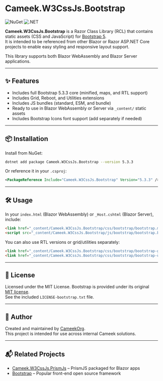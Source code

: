 ﻿# Cameek.W3CssJs.Bootstrap

![NuGet](https://img.shields.io/nuget/v/Cameek.W3CssJs.Bootstrap?label=NuGet&logo=nuget)
![.NET](https://img.shields.io/badge/.NET-8.0-blue?logo=dotnet)

**Cameek.W3CssJs.Bootstrap** is a Razor Class Library (RCL) that contains static assets (CSS and JavaScript) for [Bootstrap 5](https://getbootstrap.com/).  
It is intended to be referenced from other Blazor or Razor ASP.NET Core projects to enable easy styling and responsive layout support.

This library supports both Blazor WebAssembly and Blazor Server applications.

---

## ✨ Features

- Includes full Bootstrap 5.3.3 core (minified, maps, and RTL support)
- Includes Grid, Reboot, and Utilities extensions
- Includes JS bundles (standard, ESM, and bundle)
- Ready to use in Blazor WebAssembly or Server via `_content/` static assets
- Includes Bootstrap Icons font support (add separately if needed)

---

## 📦 Installation

Install from NuGet:

```bash
dotnet add package Cameek.W3CssJs.Bootstrap --version 5.3.3
```

Or reference it in your `.csproj`:

```xml
<PackageReference Include="Cameek.W3CssJs.Bootstrap" Version="5.3.3" />
```

---

## 🛠 Usage

In your `index.html` (Blazor WebAssembly) or `_Host.cshtml` (Blazor Server), include:

```html
<link href="_content/Cameek.W3CssJs.Bootstrap/css/bootstrap/bootstrap.min.css" rel="stylesheet" />
<script src="_content/Cameek.W3CssJs.Bootstrap/js/bootstrap/bootstrap.bundle.min.js"></script>
```

You can also use RTL versions or grid/utilities separately:

```html
<link href="_content/Cameek.W3CssJs.Bootstrap/css/bootstrap/bootstrap-grid.min.css" rel="stylesheet" />
<link href="_content/Cameek.W3CssJs.Bootstrap/css/bootstrap/bootstrap-utilities.rtl.min.css" rel="stylesheet" />
```

---

## 📄 License

Licensed under the MIT License. Bootstrap is provided under its original [MIT license](https://github.com/twbs/bootstrap/blob/main/LICENSE).  
See the included `LICENSE-bootstrap.txt` file.

---

## 👤 Author

Created and maintained by [CameekOrg](https://github.com/cameekorg).  
This project is intended for use across internal Cameek solutions.

---

## 📬 Related Projects

- [Cameek.W3CssJs.PrismJs](https://www.nuget.org/packages/Cameek.W3CssJs.PrismJs) – PrismJS packaged for Blazor apps
- [Bootstrap](https://getbootstrap.com/) – Popular front-end open source framework
